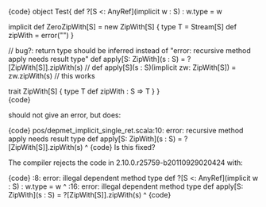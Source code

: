 {code}
object Test{
  def ?[S <: AnyRef](implicit w : S) : w.type = w
  
  implicit def ZeroZipWith[S] = new ZipWith[S] {
    type T = Stream[S]
    def zipWith = error("")
  }    

  // bug?: return type should be inferred instead of "error: recursive method apply needs result type"
  def apply[S: ZipWith](s : S) = ?[ZipWith[S]].zipWith(s) 
  // def apply[S](s : S)(implicit zw: ZipWith[S]) = zw.zipWith(s) // this works
  
  trait ZipWith[S] {
    type T
    def zipWith : S => T
  }
}  
{code}

should not give an error, but does: 

{code}
pos/depmet_implicit_single_ret.scala:10: error: recursive method apply needs result type
  def apply[S: ZipWith](s : S) = ?[ZipWith[S]].zipWith(s) 
                                  ^
{code}
Is this fixed?

The compiler rejects the code in 2.10.0.r25759-b20110929020424 with:

{code}
<console>:8: error: illegal dependent method type
         def ?[S <: AnyRef](implicit w : S) : w.type = w
                                     ^
<console>:16: error: illegal dependent method type
         def apply[S: ZipWith](s : S) = ?[ZipWith[S]].zipWith(s) 
             ^
{code}

